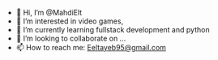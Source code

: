 - 👋 Hi, I’m @MahdiElt
- 👀 I’m interested in video games, 
- 🌱 I’m currently learning fullstack development and python
- 💞️ I’m looking to collaborate on ...
- 📫 How to reach me: Eeltayeb95@gmail.com

<!---
MahdiElt/MahdiElt is a ✨ special ✨ repository because its `README.md` (this file) appears on your GitHub profile.
You can click the Preview link to take a look at your changes.
--->
